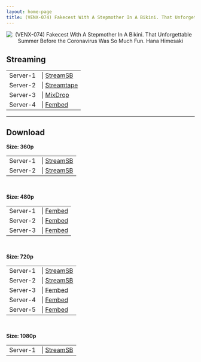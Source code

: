 ```yaml
---
layout: home-page
title: (VENX-074) Fakecest With A Stepmother In A Bikini. That Unforgettable Summer Before the Coronavirus Was So Much Fun. Hana Himesaki
---
```

<center>
<img src="https://cdn.javsts.com/wp-content/uploads/2021/09/venx074pl.jpg" alt="(VENX-074) Fakecest With A Stepmother In A Bikini. That Unforgettable Summer Before the Coronavirus Was So Much Fun. Hana Himesaki">
</center>
<h2>Streaming</h2>
<table><tbody>
<tr>
<td>Server-1</td>
<td>| <a href="https://playersb.com/6b3ezaq73312.html" target="_blank">StreamSB</a></td>
</tr>
<tr>
<td>Server-2</td>
<td>| <a href="https://streamtape.com/v/jbed70B1ZLCJLY" target="_blank">Streamtape</a></td>
</tr>
<tr>
<td>Server-3</td>
<td>| <a href="https://mixdrop.co/f/mdrjxxrnsqe0v9" target="_blank">MixDrop</a></td>
</tr>
<tr>
<td>Server-4</td>
<td>| <a href="https://www.watchjavnow.xyz/f/5xwm6sdykry14y4" target="_blank">Fembed</a></td>
</tr>
</tbody></table>

<hr />

<h2>Download</h2>
<b>Size: 360p</b>
<table><tbody>
<tr>
<td>Server-1</td>
<td>| <a target="_blank" href="https://playersb.com/6b3ezaq73312.html">StreamSB</a></td>
</tr>
<tr>
<td>Server-2</td>
<td>| <a href="https://streamsb.net/d/pi4jpfhoex6t.html" target="_blank">StreamSB</a></td>
</tr>
</tbody></table>

<br />

<b>Size: 480p</b>
<table><tbody>
<tr>
<td>Server-1</td>
<td>| <a href="https://www.watchjavnow.xyz/f/5xwm6sdykry14y4" target="_blank">Fembed</a></td>
</tr>
<tr>
<td>Server-2</td>
<td>| <a href="https://dutrag.com/f/nxgwlu2m3yzxqmk" target="_blank">Fembed</a></td>
</tr>
<tr>
<td>Server-3</td>
<td>| <a href="https://dutrag.com/f/-jq1rcpk6001y4d" target="_blank">Fembed</a></td>
</tr>
</tbody></table>

<br />

<b>Size: 720p</b>
<table><tbody>
<tr>
<td>Server-1</td>
<td>| <a href="https://playersb.com/6b3ezaq73312.html" target="_blank">StreamSB</a></td>
</tr>
<tr>
<td>Server-2</td>
<td>| <a href="https://streamsb.net/d/pi4jpfhoex6t.html" target="_blank">StreamSB</a></td>
</tr>
<tr>
<td>Server-3</td>
<td>| <a href="https://dutrag.com/f/-jq1rcpk6001y4d" target="_blank">Fembed</a></td>
</tr>
<tr>
<td>Server-4</td>
<td>| <a href="https://www.watchjavnow.xyz/f/5xwm6sdykry14y4" target="_blank">Fembed</a></td>
</tr>
<tr>
<td>Server-5</td>
<td>| <a href="https://dutrag.com/f/nxgwlu2m3yzxqmk" target="_blank">Fembed</a></td>
</tr>
</tbody></table>

<br />

<b>Size: 1080p</b>
<table><tbody>
<tr>
<td>Server-1</td>
<td>| <a href="https://streamsb.net/d/pi4jpfhoex6t.html" target="_blank">StreamSB</a></td>
</tr>
</tbody></table>
